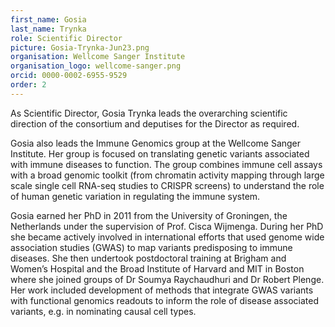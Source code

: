 ```yaml
---
first_name: Gosia
last_name: Trynka
role: Scientific Director
picture: Gosia-Trynka-Jun23.png
organisation: Wellcome Sanger Institute
organisation_logo: wellcome-sanger.png
orcid: 0000-0002-6955-9529
order: 2
---
```


As Scientific Director, Gosia Trynka leads the overarching scientific direction of the consortium and deputises for the Director as required.

Gosia also leads the Immune Genomics group at the Wellcome Sanger Institute. Her group is focused on translating genetic variants associated with immune diseases to function. The group combines immune cell assays with a broad genomic toolkit (from chromatin activity mapping through large scale single cell RNA-seq studies to CRISPR screens) to understand the role of human genetic variation in regulating the immune system. 

Gosia earned her PhD in 2011 from the University of Groningen, the Netherlands under the supervision of Prof. Cisca Wijmenga. During her PhD she became actively involved in international efforts that used genome wide association studies (GWAS) to map variants predisposing to immune diseases. She then undertook postdoctoral training at Brigham and Women’s Hospital and the Broad Institute of Harvard and MIT in Boston where she joined groups of Dr Soumya Raychaudhuri and Dr Robert Plenge. Her work included development of methods that integrate GWAS variants with functional genomics readouts to inform the role of disease associated variants, e.g. in nominating causal cell types.
